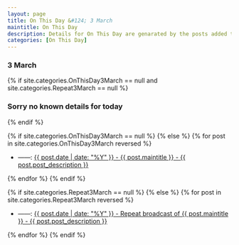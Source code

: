 ```yaml
---
layout: page
title: On This Day &#124; 3 March
maintitle: On This Day
description: Details for On This Day are genarated by the posts added to the website so the content is subject to changes/updates over time.
categories: [On This Day]
---
```


<h3>3 March</h3>

{% if site.categories.OnThisDay3March == null and site.categories.Repeat3March == null %}
  <h3>Sorry no known details for today</h3>
{% endif %}

{% if site.categories.OnThisDay3March == null %}
{% else %}
{% for post in site.categories.OnThisDay3March reversed %}
<ul>
<li> ——: <a href="{{ post.url }}">{{ post.date | date: "%Y" }} - {{ post.maintitle }} - {{ post.post_description }}</a></li>
</ul>
{% endfor %}
{% endif %}

{% if site.categories.Repeat3March == null %}
{% else %}
{% for post in site.categories.Repeat3March reversed %}
<ul>
<li> ——: <a href="{{ post.url }}">{{ post.date | date: "%Y" }} - Repeat broadcast of {{ post.maintitle }} - {{ post.post_description }}</a></li>
</ul>
{% endfor %}
{% endif %}

